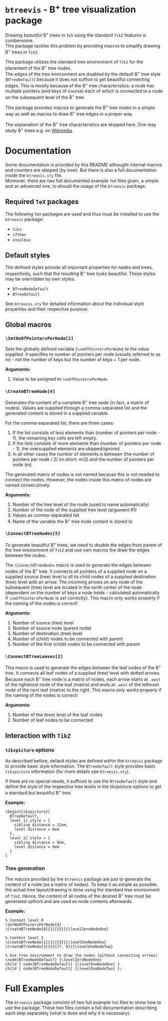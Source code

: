 # `btreevis` - B<sup>+</sup> tree visualization package

Drawing *beautiful* B<sup>+</sup> trees in `TeX` using the standard `TikZ` features is cumbersome.  
This package tackles this problem by providing macros to simplify drawing B<sup>+</sup> trees in `TikZ`.

This package utilizes the standard tree environment of `TikZ` for the placement of the B<sup>+</sup> tree nodes.  
The edges of the tree environment are disabled by the default B<sup>+</sup> tree style (`BTreeDefault`) because it does not suffice to get beautiful connecting edges. This is mostly because of the B<sup>+</sup> tree characteristics: a node has multiple pointers (and keys of course) each of which is connected to a node on the subsequent level of the B<sup>+</sup> tree.  

This package provides macros to generate the B<sup>+</sup> tree nodes in a simple way as well as macros to draw B<sup>+</sup> tree edges in a proper way.  

The explanation of the B<sup>+</sup> tree characteristics are skipped here. One may study B<sup>+</sup> trees e.g. on [Wikipedia](https://en.wikipedia.org/wiki/B%2B_tree).

# Documentation

Some documentation is provided by this README althought internal macros and counters are skipped (by now). But there is also a full documentation inside the `btreevis.sty` file.  
Moreover, there are two full documented example `TeX` files given, a simple and an advanced one, to should the usage of the `btreevis` package.  

## Required `TeX` packages
The following `TeX` packages are used and thus must be installed to use the `btreevis` package:

* `tikz`
* `ifthen`
* `etoolbox`

## Default styles
The defined styles provide all important properties for nodes and trees, respectively, such that the resulting B<sup>+</sup> tree looks beautiful. These styles may be overridden by own styles.

* `BTreeNodeDefault`
* `BTreeDefault`

See `btreevis.sty` for detailed information about the individual style properties and their respective purpose.

## Global macros

### `\SetNoOfPointersPerNode[1]`
Sets the globally defined variable (`\noOfPointersPerNode`) to the value supplied. It specifies to number of pointers per node (usually referred to as *m*) - not the number of keys but the number of keys + 1 per node.

**Arguments:**

1. Value to be assigned to `\noOfPointersPerNode`

### `\CreateBTreeNode[4]`
Generates the content of a complete B<sup>+</sup> tree node (in fact, a matrix of nodes). Values are supplied through a comma-separated list and the generated content is stored in a supplied variable.

For the comma-separated list, there are three cases:

1. If the list consists of less elements than (number of pointers per node - 1), the remaining key cells are left empty.
2. If the lists consists of more elements than (number of pointers per node - 1), the oversupplied elements are skipped/ignored.
3. In all other cases the number of elements is between (the number of pointers per node / 2) (in short: *m*/2) and the number of pointers per node (*m*).

The generated matrix of nodes is not named because this is not needed to connect the nodes. However, the nodes inside this matrix of nodes are named consecutively.

**Arguments:**

1. Number of the tree level of the node (used to name automatically)
2. Number of the node of the supplied tree level (argument #1)
3. Values as comma-separated list
4. Name of the variable the B<sup>+</sup> tree node content is stored to

### `\ConnectBTreeNodes[5]`
To generate beautiful B<sup>+</sup> trees, we need to disable the edges from parent of the tree environment of `TikZ` and use own macros the draw the edges between the nodes.

The `\ConnectBTreeNodes` macro is used to generate the edges between nodes of the B<sup>+</sup> tree. It connects all pointers of a supplied node on a supplied source (tree) level to all its child nodes of a supplied destination (tree) level with an arrow. The incoming arrows on any node of the subsequent (tree) level are located in the north center of the node (dependent on the number of keys a node holds - calculated automatically if `\noOfPointersPerNode` is set correctly).
This macro only works properly if the naming of the nodes is correct!

**Arguments:**

1. Number of source (tree) level
2. Number of source node (parent node)
3. Number of destination (tree) level
4. Number of (child) nodes to be connected with parent
5. Number of the first (child) nodes to be connected with parent

### `\ConnectBTreeLeaves[2]`
This macro is used to generate the edges between the leaf nodes of the B<sup>+</sup> tree. It connects all leaf nodes of a supplied (tree) level with dotted arrows. Because each B<sup>+</sup> tree node is a matrix of nodes, each arrow starts at `.east` of the rightmost node of the leaf (matrix) and ends at `.west` of the leftmost node of the next leaf (matrix) to the right.
This macro only works properly if the naming of the nodes is correct!

**Arguments:**

1. Number of the (tree) level of the leaf nodes
2. Number of leaf nodes to be connected

## Interaction with `TikZ`

### `tikzpicture` options

As described before, default styles are defined within the `btreevis` package to provide basic style information. The `BTreeDefault` style provides basic `tikzpicture` information (for more details see `btreevis.sty`).

If there are no special needs, it suffices to use the `BTreeDefault` style and define the style of the respective tree levels in the tikzpicture options to get a standard but beautiful B<sup>+</sup> tree.

**Example:**

    \begin{tikzpicture}[
      BTreeDefault,
      level 1/.style = {
        sibling distance = 22em,
        level distance = 6em
      },
      level 2/.style = {
        sibling distance = 8em,
        level distance = 6em
      }
    ] 

### Tree generation

The macros provided by the `btreevis` package are just to generate the content of a node (as a matrix of nodes). To keep it as simple as possible, the actual tree layout/drawing is done using the standard tree environment of `TikZ`. Hence, the content of all nodes of the desired B<sup>+</sup> tree must be generated upfront and are used as node contents afterwards.

**Example:**

    % Content level 0
    \SetNoOfPoinersPerNode{4}
    \CreateBTreeNode{0}{1}{{5}}{\levelZeroNodeOne}
    
    % Content level 1
    \CreateBTreeNode{1}{1}{{3}}{\levelOneNodeOne}
    \CreateBTreeNode{1}{2}{{7, 9}}{\levelOneNodeTwo}
    
    % Use tree environment to draw the nodes (without connecting arrows)
    \node[BTreeNodeDefault] {\levelZeroNodeOne}
    child { node[BTreeNodeDefault] {\levelOneNodeOne} }
    child { node[BTreeNodeDefault] {\levelOneNodeTwo} };


# Full Examples

The `btreevis` package consists of two full example `TeX` files to show how to use the package. These two files contain a full documentation describing each step separately (what is done and why it is necessary).
